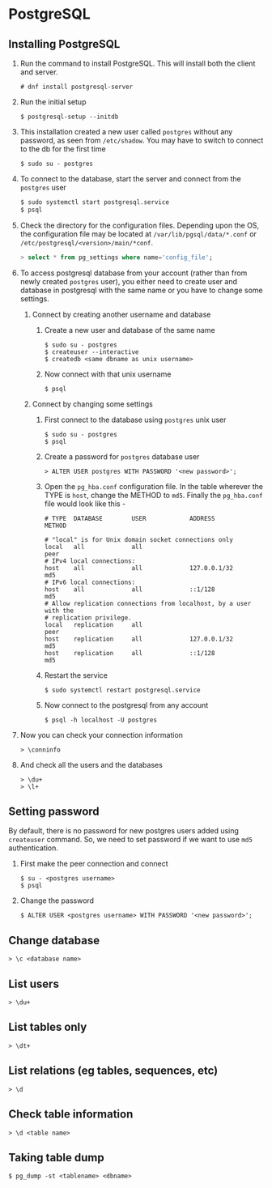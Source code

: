 # PostgreSQL

## Installing PostgreSQL

1. Run the command to install PostgreSQL. This will install both the client and server.

   ```
   # dnf install postgresql-server
   ```

2. Run the initial setup

   ```
   $ postgresql-setup --initdb
   ```

3. This installation created a new user called `postgres` without any password, as seen from `/etc/shadow`. You may have to switch to connect to the db for the first time

   ```
   $ sudo su - postgres
   ```

4. To connect to the database, start the server and connect from the `postgres` user

   ```sh
   $ sudo systemctl start postgresql.service
   $ psql
   ```

5. Check the directory for the configuration files. Depending upon the OS, the configuration file may be located at `/var/lib/pgsql/data/*.conf` or `/etc/postgresql/<version>/main/*conf`.

   ```sql
   > select * from pg_settings where name='config_file';
   ```

6. To access postgresql database from your account (rather than from newly created `postgres` user), you either need to create user and database in postgresql with the same name or you have to change some settings.

   1. Connect by creating another username and database

      1. Create a new user and database of the same name

         ```
         $ sudo su - postgres
         $ createuser --interactive
         $ createdb <same dbname as unix username>
         ```

      2. Now connect with that unix username
         ```
         $ psql
         ```

   2. Connect by changing some settings

      1. First connect to the database using `postgres` unix user

         ```
         $ sudo su - postgres
         $ psql
         ```

      2. Create a password for `postgres` database user

         ```
         > ALTER USER postgres WITH PASSWORD '<new password>';
         ```

      3. Open the `pg_hba.conf` configuration file. In the table wherever the TYPE is `host`, change the METHOD to `md5`. Finally the `pg_hba.conf` file would look like this -

         ```
         # TYPE  DATABASE        USER            ADDRESS                 METHOD

         # "local" is for Unix domain socket connections only
         local   all             all                                     peer
         # IPv4 local connections:
         host    all             all             127.0.0.1/32            md5
         # IPv6 local connections:
         host    all             all             ::1/128                 md5
         # Allow replication connections from localhost, by a user with the
         # replication privilege.
         local   replication     all                                     peer
         host    replication     all             127.0.0.1/32            md5
         host    replication     all             ::1/128                 md5
         ```

      4. Restart the service

         ```
         $ sudo systemctl restart postgresql.service
         ```

      5. Now connect to the postgresql from any account

         ```
         $ psql -h localhost -U postgres
         ```

7. Now you can check your connection information

   ```
   > \conninfo
   ```

8. And check all the users and the databases

   ```
   > \du+
   > \l+
   ```

## Setting password

By default, there is no password for new postgres users added using `createuser` command. So, we need to set password if we want to use `md5` authentication.

1. First make the peer connection and connect

   ```
   $ su - <postgres username>
   $ psql
   ```

2. Change the password

   ```
   $ ALTER USER <postgres username> WITH PASSWORD '<new password>';
   ```

## Change database

```
> \c <database name>
```

## List users

```
> \du+
```

## List tables only

```
> \dt+
```

## List relations (eg tables, sequences, etc)

```
> \d
```

## Check table information

```
> \d <table name>
```

## Taking table dump

```
$ pg_dump -st <tablename> <dbname>
```
